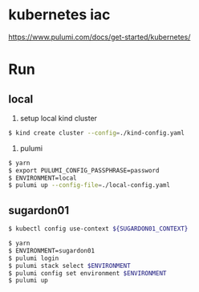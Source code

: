 # kubernetes iac

https://www.pulumi.com/docs/get-started/kubernetes/

# Run

## local

1. setup local kind cluster

```bash
$ kind create cluster --config=./kind-config.yaml
```

1. pulumi

```bash
$ yarn
$ export PULUMI_CONFIG_PASSPHRASE=password
$ ENVIRONMENT=local
$ pulumi up --config-file=./local-config.yaml
```

## sugardon01

```bash
$ kubectl config use-context ${SUGARDON01_CONTEXT}

$ yarn
$ ENVIRONMENT=sugardon01
$ pulumi login
$ pulumi stack select $ENVIRONMENT
$ pulumi config set environment $ENVIRONMENT
$ pulumi up
```
